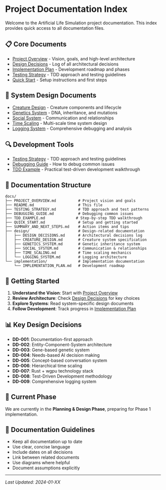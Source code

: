 # Project Documentation Index

Welcome to the Artificial Life Simulation project documentation. This index provides quick access to all documentation files.

## 📋 Core Documents

- [Project Overview](./PROJECT_OVERVIEW.md) - Vision, goals, and high-level architecture
- [Design Decisions](./design/DESIGN_DECISIONS.md) - Log of all architectural decisions
- [Implementation Plan](./implementation/IMPLEMENTATION_PLAN.md) - Development roadmap and phases
- [Testing Strategy](./TESTING_STRATEGY.md) - TDD approach and testing guidelines
- [Quick Start](./QUICK_START.md) - Setup instructions and first steps

## 🧬 System Design Documents

- [Creature Design](./design/CREATURE_DESIGN.md) - Creature components and lifecycle
- [Genetics System](./design/GENETICS_SYSTEM.md) - DNA, inheritance, and mutations
- [Social System](./design/SOCIAL_SYSTEM.md) - Communication and relationships
- [Time Scaling](./design/TIME_SCALING.md) - Multi-scale time system design
- [Logging System](./design/LOGGING_SYSTEM.md) - Comprehensive debugging and analysis

## 🔍 Development Tools

- [Testing Strategy](./TESTING_STRATEGY.md) - TDD approach and testing guidelines
- [Debugging Guide](./DEBUGGING_GUIDE.md) - How to debug common issues
- [TDD Example](./TDD_EXAMPLE.md) - Practical test-driven development walkthrough

## 📁 Documentation Structure

```
docs/
├── PROJECT_OVERVIEW.md          # Project vision and goals
├── README.md                    # This file
├── TESTING_STRATEGY.md          # TDD approach and test patterns
├── DEBUGGING_GUIDE.md           # Debugging common issues
├── TDD_EXAMPLE.md              # Step-by-step TDD walkthrough
├── QUICK_START.md               # Setup and getting started
├── SUMMARY_AND_NEXT_STEPS.md    # Action items and tips
├── design/                      # Design-related documentation
│   ├── DESIGN_DECISIONS.md      # Architectural decisions log
│   ├── CREATURE_DESIGN.md       # Creature system specification
│   ├── GENETICS_SYSTEM.md       # Genetic inheritance system
│   ├── SOCIAL_SYSTEM.md         # Communication & relationships
│   ├── TIME_SCALING.md          # Time scaling mechanics
│   └── LOGGING_SYSTEM.md        # Logging architecture
└── implementation/              # Implementation documentation
    └── IMPLEMENTATION_PLAN.md   # Development roadmap
```

## 🚀 Getting Started

1. **Understand the Vision**: Start with [Project Overview](./PROJECT_OVERVIEW.md)
2. **Review Architecture**: Check [Design Decisions](./design/DESIGN_DECISIONS.md) for key choices
3. **Explore Systems**: Read system-specific design documents
4. **Follow Development**: Track progress in [Implementation Plan](./implementation/IMPLEMENTATION_PLAN.md)

## 📊 Key Design Decisions

- **DD-001**: Documentation-first approach
- **DD-002**: Entity-Component-System architecture
- **DD-003**: Gene-based genetic system
- **DD-004**: Needs-based AI decision making
- **DD-005**: Concept-based conversation system
- **DD-006**: Hierarchical time scaling
- **DD-007**: Rust + wgpu technology stack
- **DD-008**: Test-Driven Development methodology
- **DD-009**: Comprehensive logging system

## 🎯 Current Phase

We are currently in the **Planning & Design Phase**, preparing for Phase 1 implementation.

## 📝 Documentation Guidelines

- Keep all documentation up to date
- Use clear, concise language
- Include dates on all decisions
- Link between related documents
- Use diagrams where helpful
- Document assumptions explicitly

---
*Last Updated: 2024-01-XX*
